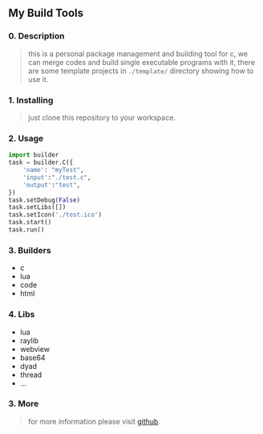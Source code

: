 ## My Build Tools

### 0. Description

> this is a personal package management and building tool for c, we can merge codes and build single executable programs with it, there are some template projects in `./template/` directory showing how to use it.

### 1. Installing

> just clone this repository to your workspace.

### 2. Usage

```python
import builder
task = builder.C({
    'name': "myTest",
    'input':"./test.c",
    'output':"test",
})
task.setDebug(False)
task.setLibs([])
task.setIcon('./test.ico')
task.start()
task.run()
```

### 3. Builders

* c
* lua
* code
* html

### 4. Libs

* lua
* raylib
* webview
* base64
* dyad
* thread
* ...

### 3. More

> for more information please visit [github](https://github.com/kompasim/my-build-tools).
